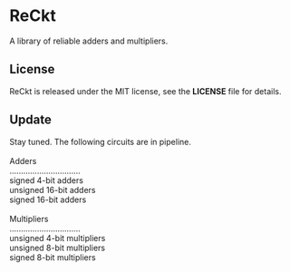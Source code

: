 # ReCkt
A library of reliable adders and multipliers.

## License
ReCkt is released under the MIT license, see the **LICENSE** file for details.

## Update
Stay tuned. The following circuits are in pipeline.\
\
Adders\
...............................\
signed 4-bit adders\
unsigned 16-bit adders\
signed 16-bit adders\
\
Multipliers\
...............................\
unsigned 4-bit multipliers\
unsigned 8-bit multipliers\
signed 8-bit multipliers

